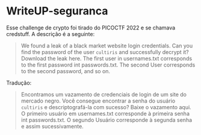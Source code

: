 # WriteUP-seguranca
Esse challenge de crypto foi tirado do PICOCTF 2022 e se chamava credstuff.
A descrição é a seguinte:

>We found a leak of a black market website login credentials. Can you find the password of the user ``cultiris`` and successfully decrypt it?
Download the leak here.
The first user in usernames.txt corresponds to the first password int passwords.txt. The second User corresponds to the second password, and so on.

Tradução:
>Encontramos um vazamento de credenciais de login de um site do mercado negro. Você consegue encontrar a senha do usuário ``cultiris`` e descriptografá-la com sucesso?
Baixe o vazamento aqui.
O primeiro usuário em usernames.txt corresponde à primeira senha int passwords.txt. O segundo Usuário corresponde à segunda senha e assim sucessivamente.
